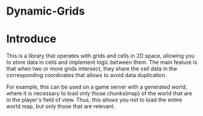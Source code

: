 # Dynamic-Grids

# Introduce

This is a library that operates with grids and cells in 2D space, allowing you to store data in cells and implement logic between them.
The main feature is that when two or more grids intersect, they share the cell data in the corresponding coordinates that allows to avoid data duplication.

For example, this can be used on a game server with a generated world, where it is necessary to load only those chunks(map) of the world that are in the player's field of view. Thus, this allows you not to load the entire world map, but only those that are relevant.
